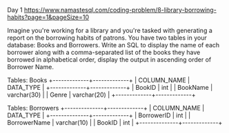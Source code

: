 Day 1
https://www.namastesql.com/coding-problem/8-library-borrowing-habits?page=1&pageSize=10

Imagine you're working for a library and you're tasked with generating a report on the borrowing habits of patrons. You have two tables in your database: Books and Borrowers.
Write an SQL to display the name of each borrower along with a comma-separated list of the books they have borrowed in alphabetical order, display the output in ascending order of Borrower Name.

Tables: Books
+-------------+-------------+
| COLUMN_NAME | DATA_TYPE   |
+-------------+-------------+
| BookID      | int         |
| BookName    | varchar(30) |
| Genre       | varchar(20) |
+-------------+-------------+

Tables: Borrowers
+--------------+-------------+
| COLUMN_NAME  | DATA_TYPE   |
+--------------+-------------+
| BorrowerID   | int         |
| BorrowerName | varchar(10) |
| BookID       | int         |
+--------------+-------------+
